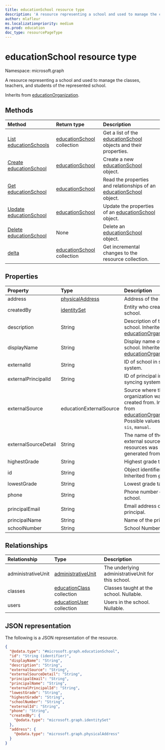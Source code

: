 ```yaml
---
title: educationSchool resource type
description: 'A resource representing a school and used to manage the classes, teachers, and students of the represented school.  '
author: mlafleur
ms.localizationpriority: medium
ms.prod: education
doc_type: resourcePageType
---
```


# educationSchool resource type

Namespace: microsoft.graph

A resource representing a school and used to manage the classes, teachers, and students of the represented school.

Inherits from [educationOrganization](../resources/educationorganization.md).

## Methods

| Method                                                     | Return type                                                   | Description                                                                                            |
| :--------------------------------------------------------- | :------------------------------------------------------------ | :----------------------------------------------------------------------------------------------------- |
| [List educationSchools](../api/educationschool-list.md)    | [educationSchool](../resources/educationschool.md) collection | Get a list of the [educationSchool](../resources/educationschool.md) objects and their properties.     |
| [Create educationSchool](../api/educationschool-post.md)   | [educationSchool](../resources/educationschool.md)            | Create a new [educationSchool](../resources/educationschool.md) object.                                |
| [Get educationSchool](../api/educationschool-get.md)       | [educationSchool](../resources/educationschool.md)            | Read the properties and relationships of an [educationSchool](../resources/educationschool.md) object. |
| [Update educationSchool](../api/educationschool-update.md) | [educationSchool](../resources/educationschool.md)            | Update the properties of an [educationSchool](../resources/educationschool.md) object.                 |
| [Delete educationSchool](../api/educationschool-delete.md) | None                                                          | Delete an [educationSchool](../resources/educationschool.md) object.                                   |
| [delta](../api/educationschool-delta.md)                   | [educationSchool](../resources/educationschool.md) collection | Get incremental changes to the resource collection.                                                    |

## Properties

| Property             | Type                                               | Description                                                                                                                                                           |
| :------------------- | :------------------------------------------------- | :-------------------------------------------------------------------------------------------------------------------------------------------------------------------- |
| address              | [physicalAddress](../resources/physicaladdress.md) | Address of the school.                                                                                                                                                |
| createdBy            | [identitySet](../resources/identityset.md)         | Entity who created the school.                                                                                                                                        |
| description          | String                                             | Description of the school. Inherited from [educationOrganization](../resources/educationorganization.md).                                                             |
| displayName          | String                                             | Display name of the school. Inherited from [educationOrganization](../resources/educationorganization.md).                                                            |
| externalId           | String                                             | ID of school in syncing system.                                                                                                                                       |
| externalPrincipalId  | String                                             | ID of principal in syncing system.                                                                                                                                    |
| externalSource       | educationExternalSource                            | Source where this organization was created from. Inherited from [educationOrganization](../resources/educationorganization.md). Possible values are: `sis`, `manual`. |
| externalSourceDetail | String                                             | The name of the external source this resources was generated from.                                                                                                    |
| highestGrade         | String                                             | Highest grade taught.                                                                                                                                                 |
| id                   | String                                             | Object identifier. Inherited from [entity](../resources/entity.md).                                                                                                   |
| lowestGrade          | String                                             | Lowest grade taught.                                                                                                                                                  |
| phone                | String                                             | Phone number of school.                                                                                                                                               |
| principalEmail       | String                                             | Email address of the principal.                                                                                                                                       |
| principalName        | String                                             | Name of the principal.                                                                                                                                                |
| schoolNumber         | String                                             | School Number.                                                                                                                                                        |

## Relationships

| Relationship       | Type                                                        | Description                                        |
| :----------------- | :---------------------------------------------------------- | :------------------------------------------------- |
| administrativeUnit | [administrativeUnit](../resources/administrativeunit.md)    | The underlying administrativeUnit for this school. |
| classes            | [educationClass](../resources/educationclass.md) collection | Classes taught at the school. Nullable.            |
| users              | [educationUser](../resources/educationuser.md) collection   | Users in the school. Nullable.                     |

## JSON representation

The following is a JSON representation of the resource.

<!-- {
  "blockType": "resource",
  "keyProperty": "id",
  "@odata.type": "microsoft.graph.educationSchool",
  "baseType": "microsoft.graph.educationOrganization",
  "openType": false
}
-->

```json
{
  "@odata.type": "#microsoft.graph.educationSchool",
  "id": "String (identifier)",
  "displayName": "String",
  "description": "String",
  "externalSource": "String",
  "externalSourceDetail": "String",
  "principalEmail": "String",
  "principalName": "String",
  "externalPrincipalId": "String",
  "lowestGrade": "String",
  "highestGrade": "String",
  "schoolNumber": "String",
  "externalId": "String",
  "phone": "String",
  "createdBy": {
    "@odata.type": "microsoft.graph.identitySet"
  },
  "address": {
    "@odata.type": "microsoft.graph.physicalAddress"
  }
}
```
